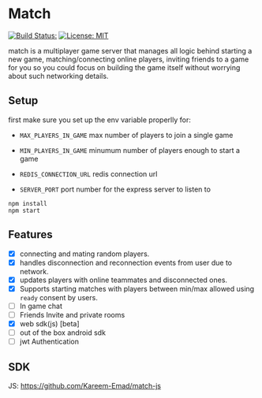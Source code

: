 # Match

[![Build Status:](https://github.com/Kareem-Emad/match/workflows/Build/badge.svg)](https://github.com/Kareem-Emad/match/actions)
[![License: MIT](https://img.shields.io/badge/License-MIT-yellow.svg)](https://opensource.org/licenses/MIT)

match is a multiplayer game server that manages all logic behind starting a new game, matching/connecting online players, inviting friends to a game for you so you could focus on building the game itself without worrying about such networking details.

## Setup

first make sure you set up the env variable properlly for:

- `MAX_PLAYERS_IN_GAME` max number of players to join a single game

- `MIN_PLAYERS_IN_GAME` minumum number of players enough to start a game

- `REDIS_CONNECTION_URL` redis connection url

- `SERVER_PORT` port number for the express server to listen to

```shell
npm install
npm start
```

## Features

- [x] connecting and mating random players.
- [x] handles disconnection and reconnection events from user due to network.
- [x] updates players with online teammates and disconnected ones.
- [x] Supports starting matches with players between min/max allowed using `ready` consent by users.
- [ ] In game chat
- [ ] Friends Invite and private rooms
- [x] web sdk(js) [beta]
- [ ] out of the box android sdk
- [ ] jwt Authentication

## SDK

JS: <https://github.com/Kareem-Emad/match-js>
